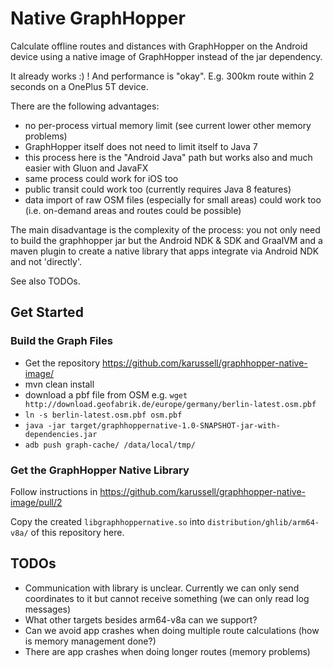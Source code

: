 # Native GraphHopper

Calculate offline routes and distances with GraphHopper on the Android
device using a native image of GraphHopper instead of the jar dependency.

It already works :) ! And performance is "okay". E.g. 300km route within 
2 seconds on a OnePlus 5T device.

There are the following advantages:

 * no per-process virtual memory limit (see current lower other memory problems)
 * GraphHopper itself does not need to limit itself to Java 7
 * this process here is the "Android Java" path but works also and much easier with Gluon and JavaFX
 * same process could work for iOS too
 * public transit could work too (currently requires Java 8 features)
 * data import of raw OSM files (especially for small areas) could work too (i.e. on-demand areas and routes could be possible)

The main disadvantage is the complexity of the process: you not only need to
build the graphhopper jar but the Android NDK & SDK and GraalVM and a maven
plugin to create a native library that apps integrate via Android NDK and
not 'directly'.

See also TODOs.

## Get Started

### Build the Graph Files

 * Get the repository https://github.com/karussell/graphhopper-native-image/
 * mvn clean install
 * download a pbf file from OSM e.g. `wget http://download.geofabrik.de/europe/germany/berlin-latest.osm.pbf`
 * `ln -s berlin-latest.osm.pbf osm.pbf`
 * `java -jar target/graphhoppernative-1.0-SNAPSHOT-jar-with-dependencies.jar`
 * `adb push graph-cache/ /data/local/tmp/`

### Get the GraphHopper Native Library

Follow instructions in https://github.com/karussell/graphhopper-native-image/pull/2

Copy the created `libgraphhoppernative.so` into `distribution/ghlib/arm64-v8a/`
of this repository here.

## TODOs

 * Communication with library is unclear. Currently we can only send
   coordinates to it but cannot receive something (we can only read log messages)
 * What other targets besides arm64-v8a can we support?
 * Can we avoid app crashes when doing multiple route calculations (how is memory management done?)
 * There are app crashes when doing longer routes (memory problems)